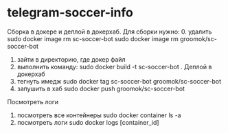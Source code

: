 # telegram-soccer-info


Сборка в докере и деплой в докерхаб.
Для сборки нужно:
0. удалить
   sudo docker image rm sc-soccer-bot
   sudo docker image rm groomok/sc-soccer-bot
1. зайти в директорию, где докер файл
2. выполнить команду:
   sudo docker build -t sc-soccer-bot .
   Деплой в докерхаб
3. тегнуть имедж
   sudo docker tag sc-soccer-bot groomok/sc-soccer-bot
4. запушить в хаб
   sudo docker push groomok/sc-soccer-bot


Посмотреть логи
1. посмотреть все контейнеры
   sudo docker container ls -a
2. посмотреть логи
   sudo docker logs [container_id]